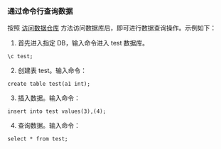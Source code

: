 ### 通过命令行查询数据

按照 [访问数据仓库](/document/product/878/20075) 方法访问数据库后，即可进行数据查询操作。示例如下：

1. 首先进入指定 DB，输入命令进入 test 数据库。
```
\c test;
```
2. 创建表 test。输入命令：
```
create table test(a1 int);
```
3. 插入数据。输入命令： 
```
insert into test values(3),(4);
```
4. 查询数据。输入命令： 
```
select * from test;
```
